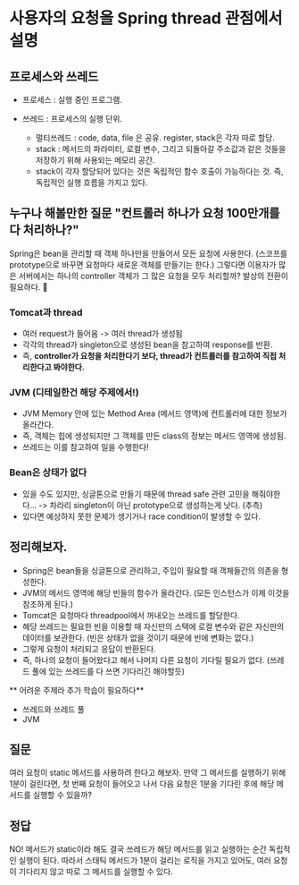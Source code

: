 # 사용자의 요청을 Spring thread 관점에서 설명

## 프로세스와 쓰레드
* 프로세스 : 실행 중인 프로그램. 

* 쓰레드 : 프로세스의 실행 단위.
    - 멀티쓰레드 : code, data, file 은 공유. register, stack은 각자 따로 할당.
    - stack : 메서드의 파라미터, 로컬 변수, 그리고 되돌아갈 주소값과 같은 것들을 저장하기 위해 사용되는 메모리 공간.
    - stack이 각자 할당되어 있다는 것은 독립적인 함수 호출이 가능하다는 것. 즉, 독립적인 실행 흐름을 가지고 있다.
  
## 누구나 해볼만한 질문 "컨트롤러 하나가 요청 100만개를 다 처리하나?"
Spring은 bean을 관리할 때 객체 하나만을 만들어서 모든 요청에 사용한다. (스코프를 prototype으로 바꾸면 요청마다 새로운 객체를 만들기는 한다.)
그렇다면 이용자가 많은 서버에서는 하나의 controller 객체가 그 많은 요청을 모두 처리할까?
발상의 전환이 필요하다. 🤔

### Tomcat과 thread
* 여러 request가 들어옴 -> 여러 thread가 생성됨
* 각각의 thread가 singleton으로 생성된 bean을 참고하여 response를 반환.
* 즉, **controller가 요청을 처리한다기 보다, thread가 컨트롤러를 참고하여 직접 처리한다고 봐야한다.**

### JVM (디테일한건 해당 주제에서!)
* JVM Memory 안에 있는 Method Area (메서드 영역)에 컨트롤러에 대한 정보가 올라간다.
* 즉, 객체는 힙에 생성되지만 그 객체를 만든 class의 정보는 메서드 영역에 생성됨.
* 쓰레드는 이를 참고하여 일을 수행한다!

### Bean은 상태가 없다
* 있을 수도 있지만, 싱글톤으로 만들기 때문에 thread safe 관련 고민을 해줘야한다... -> 차라리 singleton이 아닌 prototype으로 생성하는게 낫다. (추측)
* 있다면 예상하지 못한 문제가 생기거나 race condition이 발생할 수 있다.

## 정리해보자.
* Spring은 bean들을 싱글톤으로 관리하고, 주입이 필요할 때 객체들간의 의존을 형성한다.
* JVM의 메서드 영역에 해당 빈들의 함수가 올라간다. (모든 인스턴스가 이제 이것을 참조하게 된다.)
* Tomcat은 요청마다 threadpool에서 꺼내오는 쓰레드를 할당한다.
* 해당 쓰레드는 필요한 빈을 이용할 때 자신만의 스택에 로컬 변수와 같은 자신만의 데이터를 보관한다. (빈은 상태가 없을 것이기 때문에 빈에 변화는 없다.)
* 그렇게 요청이 처리되고 응답이 반환된다.
* 즉, 하나의 요청이 들어왔다고 해서 나머지 다른 요청이 기다릴 필요가 없다. (쓰레드 풀에 있는 쓰레드를 다 쓰면 기다리긴 해야할듯)

** 어려운 주제라 추가 학습이 필요하다**
- 쓰레드와 쓰레드 풀
- JVM

## 질문
여러 요청이 static 메서드를 사용하려 한다고 해보자. 만약 그 메서드를 실행하기 위해 1분이 걸린다면,
첫 번째 요청이 들어오고 나서 다음 요청은 1분을 기다린 후에 해당 메서드를 실행할 수 있을까?

## 정답
NO! 메서드가 static이라 해도 결국 쓰레드가 해당 메서드를 읽고 실행하는 순간 독립적인 실행이 된다.
따라서 스태틱 메서드가 1분이 걸리는 로직을 가지고 있어도, 여러 요청이 기다리지 않고 따로 그 메서드를 실행할 수 있다.
